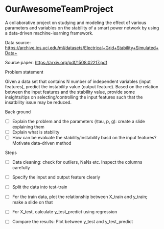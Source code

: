 # OurAwesomeTeamProject
A collaborative project on studying and modeling the effect of various parameters and variables on the stability of a smart power network by using a data-driven machine-learning framework.

Data source: https://archive.ics.uci.edu/ml/datasets/Electrical+Grid+Stability+Simulated+Data+

Source paper: https://arxiv.org/pdf/1508.02217.pdf

Problem statement

Given a data set that contains N number of independent variables (input features), predict the instability value (output feature). Based on the relation between the input features and the stability value, provide some insights/tips on selecting/controlling the input features such that the insatbility issue may be reduced.  

Back ground

- [ ] Explain the problem and the parameters (\tau, p, g): create a slide explaining them
- [ ] Explain what is stability
- [ ] How can be evaluate the stability/instability basd on the input features? Motivate data-driven method

Steps 

- [ ] Data cleaning: check for outliers, NaNs etc. Inspect the columns carefully
- [ ] Specify the input and output feature clearly
- [ ] Split the data into test-train
- [ ] For the train data, plot the relationship between X_train and y_train; make a slide on that
- [ ] For X_test, calculate y_test_predict using regression
- [ ] Compare the results: Plot between y_test and y_test_predict
 
